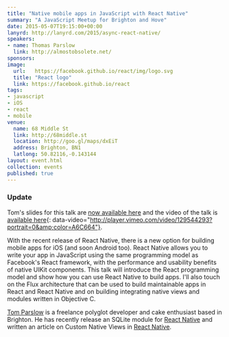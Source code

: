 ```yaml
---
title: "Native mobile apps in JavaScript with React Native"
summary: "A JavaScript Meetup for Brighton and Hove"
date: 2015-05-07T19:15:00+00:00
lanyrd: http://lanyrd.com/2015/async-react-native/
speakers:
- name: Thomas Parslow
  link: http://almostobsolete.net/
sponsors:
image:
  url:   https://facebook.github.io/react/img/logo.svg
  title: "React logo"
  link: https://facebook.github.io/react
tags:
- javascript
- iOS
- react
- mobile
venue:
  name: 68 Middle St
  link: http://68middle.st
  location: http://goo.gl/maps/dxEiT
  address: Brighton, BN1
  latlong: 50.82116,-0.143144
layout: event.html
collection: events
published: true
---
```


### Update

Tom's slides for this talk are [now available here](http://almostobsolete.net/talks/react-native/#1) and the video of the talk is [available here](https://vimeo.com/129544293){: data-video="http://player.vimeo.com/video/129544293?portrait=0&amp;color=A6C664"}.

With the recent release of React Native, there is a new option for building mobile apps for iOS (and soon Android too). React Native allows you to write your app in JavaScript using the same programming model as Facebook's React framework, with the performance and usability benefits of native UIKit components. This talk will introduce the React programming model and show how you can use React Native to build apps. I'll also touch on the Flux architecture that can be used to build maintainable apps in React and React Native and on building integrating native views and modules written in Objective C.

[Tom Parslow](http://almostobsolete.net) is a freelance polyglot developer and cake enthusiast based in Brighton. He has recently release an SQLite module for [React Native](https://github.com/almost/react-native-sqlite) and written an article on Custom Native Views in [React Native](http://almostobsolete.net/react-native/custom-ios-views-with-react-native.html). 
